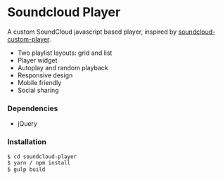 # Soundcloud Player

A custom SoundCloud javascript based player, inspired by [soundcloud-custom-player](https://github.com/soundcloud/soundcloud-custom-player).

  - Two playlist layouts: grid and list
  - Player widget
  - Autoplay and random playback
  - Responsive design
  - Mobile friendly
  - Social sharing

### Dependencies

  - jQuery

### Installation

```sh
$ cd soundcloud-player
$ yarn / npm install
$ gulp build
```